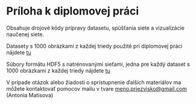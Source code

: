# Príloha k diplomovej práci

Obsahuje drojové kódy prípravy datasetu, spúšťania siete a vizualizácie naučenej
siete.

Datasety s 1000 obrázkami z každej triedy použité pri diplomovej práci nájdete [tu](https://drive.google.com/drive/folders/1IwNJFLRb5i-x6_6Z1p-m1evYVENZlck7?usp=sharing)

Súbory formátu HDF5 s natrénovanými sieťami, jedna pre každý dataset s 1000 obrázkami z každej triedy nájdete [tu](https://drive.google.com/drive/folders/12GUhc9PzXmoMz0UGvTuCmhK4lmFWnrjA?usp=sharing)

V prípade otázok alebo žiadosti o sprístupnenie ďalších materiálov ma môžete kontaktovať pomocov mailu v tvare meno.priezvisko@gmail.com (Antonia Matisova)

